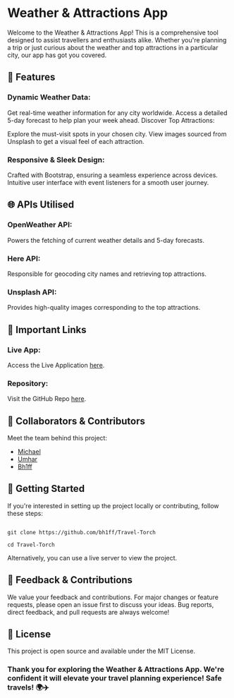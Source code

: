 # Weather & Attractions App

Welcome to the Weather & Attractions App! This is a comprehensive tool designed to assist travellers and enthusiasts alike. Whether you're planning a trip or just curious about the weather and top attractions in a particular city, our app has got you covered.

## 🌟 Features

### Dynamic Weather Data:

Get real-time weather information for any city worldwide.
Access a detailed 5-day forecast to help plan your week ahead.
Discover Top Attractions:

Explore the must-visit spots in your chosen city.
View images sourced from Unsplash to get a visual feel of each attraction.

### Responsive & Sleek Design: 

Crafted with Bootstrap, ensuring a seamless experience across devices.
Intuitive user interface with event listeners for a smooth user journey.

## 🌐 APIs Utilised

### OpenWeather API: 

Powers the fetching of current weather details and 5-day forecasts.
### Here API: 

Responsible for geocoding city names and retrieving top attractions.

### Unsplash API: 

Provides high-quality images corresponding to the top attractions.

## 🔗 Important Links

### Live App: 

Access the Live Application [here](https://bh1ff.github.io/Travel-Torch/).

### Repository: 

Visit the GitHub Repo [here](https://github.com/bh1ff/Travel-Torch).

## 👥 Collaborators & Contributors
Meet the team behind this project:

* [Michael](https://github.com/michaelfame)
* [Umhar](https://github.com/Umhar97)
* [Bh1ff](https://github.com/bh1ff)

## 🚀 Getting Started
If you're interested in setting up the project locally or contributing, follow these steps:

``` 

git clone https://github.com/bh1ff/Travel-Torch

cd Travel-Torch

```

Alternatively, you can use a live server to view the project.

## 💌 Feedback & Contributions
We value your feedback and contributions. For major changes or feature requests, please open an issue first to discuss your ideas. Bug reports, direct feedback, and pull requests are always welcome!

## 📜 License
This project is open source and available under the MIT License.

### Thank you for exploring the Weather & Attractions App. We're confident it will elevate your travel planning experience! Safe travels! 🌍✈️